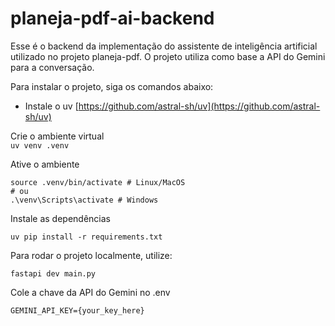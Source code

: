 # planeja-pdf-ai-backend

Esse é o backend da implementação do assistente de inteligência artificial utilizado no projeto planeja-pdf.
O projeto utiliza como base a API do Gemini para a conversação.

Para instalar o projeto, siga os comandos abaixo:

* Instale o uv
[https://github.com/astral-sh/uv](https://github.com/astral-sh/uv)

Crie o ambiente virtual  
`
uv venv .venv
`

Ative o ambiente  

```
source .venv/bin/activate # Linux/MacOS
# ou
.\venv\Scripts\activate # Windows
```

Instale as dependências
```
uv pip install -r requirements.txt
```

Para rodar o projeto localmente, utilize:

```
fastapi dev main.py
```

Cole a chave da API do Gemini no .env

```
GEMINI_API_KEY={your_key_here}

```




